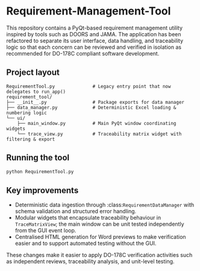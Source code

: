 # Requirement-Management-Tool

This repository contains a PyQt-based requirement management utility inspired by
tools such as DOORS and JAMA. The application has been refactored to separate
its user interface, data handling, and traceability logic so that each concern
can be reviewed and verified in isolation as recommended for DO-178C compliant
software development.

## Project layout

```
RequirementTool.py              # Legacy entry point that now delegates to run_app()
requirement_tool/
├── __init__.py                 # Package exports for data manager
├── data_manager.py             # Deterministic Excel loading & numbering logic
└── ui/
    ├── main_window.py          # Main PyQt window coordinating widgets
    └── trace_view.py           # Traceability matrix widget with filtering & export
```

## Running the tool

```bash
python RequirementTool.py
```

## Key improvements

- Deterministic data ingestion through :class:`RequirementDataManager` with
  schema validation and structured error handling.
- Modular widgets that encapsulate traceability behaviour in
  ``TraceMatrixView``; the main window can be unit tested independently from the
  GUI event loop.
- Centralised HTML generation for Word previews to make verification easier and
  to support automated testing without the GUI.

These changes make it easier to apply DO-178C verification activities such as
independent reviews, traceability analysis, and unit-level testing.
